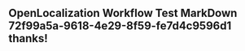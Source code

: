 <properties
ms.topic="hero-topic1"
ms.test1="hero-topic"
ms.test2="test"/>

## OpenLocalization Workflow Test MarkDown 72f99a5a-9618-4e29-8f59-fe7d4c9596d1 thanks!
